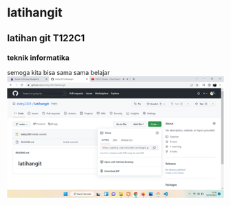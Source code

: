 # latihangit
## latihan git T122C1
### teknik informatika
semoga kita bisa sama sama belajar
![gambar 1](ss1.png)
